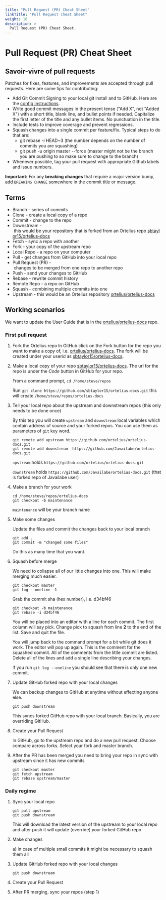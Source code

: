 ```yaml
---
title: "Pull Request (PR) Cheat Sheet"
linkTitle: "Pull Request Cheat Sheet"
weight: 10
description: >
  Pull Request (PR) Cheat Sheet.
---
```


# Pull Request (PR) Cheat Sheet

## Savoir-vivre of pull requests

Patches for fixes, features, and improvements are accepted through pull requests. Here are some tips for contributing:

* Add Git Commit Signing to your local git install and to GitHub.  Here are the [config instructions](https://blog.petehouston.com/sign-git-commits/).
* Write good commit messages in the present tense ("Add X", not "Added X") with a short title, blank line, and bullet points if needed. Capitalize the first letter of the title and any bullet items. No punctuation in the title.
* Include tests to improve coverage and prevent regressions.
* Squash changes into a single commit per feature/fix. 
 Typical steps to do that are:
    - git rebase -i HEAD~3 (the number depends on the number of commits you are squashing)
    - git push -u origin master --force (master might not be the branch you are pushing to so make sure to change to the branch)
* Whenever possible, tag your pull request with appropriate Github labels and issue numbers.

**Important:** For any **breaking changes** that require a major version bump, add `BREAKING CHANGE` somewhere in the commit title or message.

## Terms

- Branch - series of commits
- Clone - create a local copy of a repo
- Commit - change to the repo
- Downstream - this would be your repository that is forked from an Ortelius repo [sbtaylor15/ortelius-docs](https://github.com/sbtaylor15/ortelius-docs)
- Fetch - sync a repo with another
- Fork - your copy of the upstream repo
- Local Repo - a repo on your computer
- Pull - get changes from GitHub into your local repo
- Pull Request (PR) - changes to be merged from one repo to another repo
- Push - send your changes to GitHub
- Rebase - rewrite commit history
- Remote Repo - a repo on GitHub
- Squash - combining multiple commits into one
- Upstream - this would be an Ortelius repository [ortelius/ortelius-docs](https://github.com/ortelius/ortelius-docs)

## Working scenarios

We want to update the User Guide that is in the [ortelius/ortelius-docs](https://github.com/ortelius/ortelius-docs) repo.

### First pull request

1) Fork the Ortelius repo
   In GitHub click on the Fork button for the repo you want to make a copy of, i.e. [ortelius/ortelius-docs](https://github.com/ortelius/ortelius-docs).  The fork will be created under
   your userid as [sbtaylor15/ortelius-docs](https://github.com/sbtaylor15/ortelius-docs).

2) Make a local copy of your repo [sbtaylor15/ortelius-docs](https://github.com/sbtaylor15/ortelius-docs). The url for the repo is under the *Code* button in GitHub for your repo.

   From a command prompt, `cd /home/steve/repos`

   Run `git clone https://github.com/sbtaylor15/ortelius-docs.git` this will create `/home/steve/repos/ortelius-docs`

3) Tell your local repo about the upstream and downstream repos (this only needs to be done once)
   
   By this tep you will create `upstream` and `downstream` local variables which contain address of source and your forked repos. You can use them as parameters of `git` key word.

   ```
   git remote add upstream https://github.com/ortelius/ortelius-docs.git
   git remote add downstream  https://github.com/Javailabe/ortelius-docs.git
   ```
   `upstream` holds `https://github.com/ortelius/ortelius-docs.git`

   `downstream` holds `https://github.com/Javailabe/ortelius-docs.git` (that is forked repo of Javailabe user)

4) Make a branch for your work

   ```
   cd /home/steve/repos/ortelius-docs
   git checkout -b maintenance
   ``` 
   `maintenance` will be your branch name

5) Make some changes

   Update the files and commit the changes back to your local branch

   ```
   git add .
   git commit -m "changed some files"
   ```

   Do this as many time that you want.

6) Squash before merge

   We need to collapse all of our little changes into one.  This will make merging much easier.

   ```
   git checkout master
   git log --oneline -1
   ``` 

   Grab the commit sha (hex number), i.e. d34bf46

   ```
   git checkout -b maintenance
   git rebase -i d34bf46
   ```

   You will be placed into an editor with a line for each commit.  The first column will say 
   pick.  Change pick to squash from line **2** to the end of the list.  Save and quit the file.

   You will jump back to the command prompt for a bit while git does it work.  The editor will
   pop up again.  This is the comment for the squashed commit.  All of the comments from the
   little commit are listed.  Delete all of the lines and add a single line describing your
   changes.

   If you run `git log --oneline` you should see that there is only one new commit.

7) Update GitHub forked repo with your local changes

   We can backup changes to GitHub at anytime without effecting anyone else.

   ```
   git push downstream
   ```

   This syncs forked GitHub repo with your local branch.  Basically, you are overriding GitHub.

8) Create your Pull Request

    In GitHub, go to the upstream repo and do a new pull request.  Choose compare across
    forks.  Select your fork and master branch.
	
9) After the PR has been merged you need to bring your repo in sync with upstream since it has new commits

      ```
      git checkout master
      git fetch upstream
      git rebase upstream/master
      ```

### Daily regime

1) Sync your local repo

      ```
      git pull upstream
      git push downstream
      ```
      This will download the latest version of the upstream to your local repo and after push it will update (override) your forked GitHub repo

2) Make changes
   
   a) in case of multiple small commits it might be necessary to squash them all

3) Update GitHub forked repo with your local changes

      ```
      git push downstream
      ```

4) Create your Pull Request

5) After PR merging, sync your repos (step 1)
